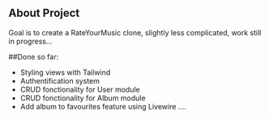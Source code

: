 ## About Project
Goal is to create a RateYourMusic clone, slightly less complicated, work still in progress...

##Done so far:
- Styling views with Tailwind
- Authentification system
- CRUD fonctionality for User module
- CRUD fonctionality for Album module
- Add album to favourites feature using Livewire
....
